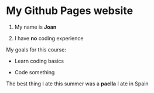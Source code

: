 # My Github Pages website

1.  My name is **Joan** 

2. I have **no** coding experience

My goals for this course:


-   Learn coding basics

-   Code something


The best thing I ate this summer was a **paella** I ate in Spain
